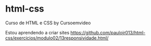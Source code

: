 # html-css
 Curso de HTML e CSS by Cursoemvideo

Estou aprendendo a criar sites
https://github.com/paulojr013/html-css/exercicios/modulo02/13responsividade.html/